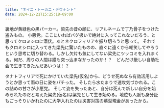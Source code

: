 ```yaml
---
title: "ネイニ・トーカニ・デウナント"
date: 2024-12-21T15:25:18+09:00
---
```

裏地が黄緑色の黒パーカー。梁先の昔の顔に、リアルネームで丁乃骨子をつけた盗みもの。
小悪党。ここにいればバグ扱いで絶対に入ってこれないだろう、と思ってクロミシロに潜伏。あとネクロフィリアを振り切ろうと思って。
それでもクロミシロに入ってきた梁先に驚いたものの、直ぐに遠くから嘲笑してやろうという思考に切り替わる。しかし欠片も気にしてない梁先にツッコミを入れまくる。何だ、周りの人間は誰も突っ込まなかったのか！？　どんだけ厳しい自助社会で生きてきたんだあいつは！？


タナトフィリアで死にかけていた梁先(仮名)から、どうせ死ぬなら有効活用しようとか思って雨の日に姿をパチった。
そしたら水たまりで速攻気づかれる。この詰めの甘さが小悪党。
そして姿を失ったあと、自分は死んで新しい自分を始められたのだと考えた梁先(仮名)は梁先として生き始める。地位も人脈も身分証もごっそりいかれたのに大学入れたのは災害対策の墓型現金があったから。
